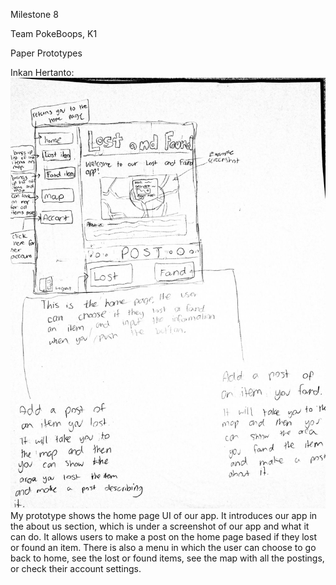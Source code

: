 Milestone 8

Team PokeBoops, K1

Paper Prototypes

Inkan Hertanto:
![Home Page UI](https://github.com/Laverii/PokeBoops/blob/master/PaperPrototypes/paper_prototype_UI_Inkan_Hertanto.jpg)
My prototype shows the home page UI of our app. It introduces our app in the about us section, which is under a screenshot of our app and what it can do. It allows users to make a post on the home page based if they lost or found an item. There is also a menu in which the user can choose to go back to home, see the lost or found items, see the map with all the postings, or check their account settings.